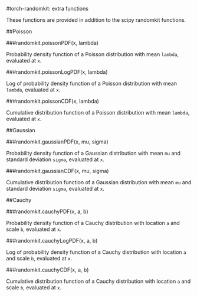 #torch-randomkit: extra functions

These functions are provided in addition to the scipy randomkit functions.

##Poisson

###randomkit.poissonPDF(x, lambda)

Probability density function of a Poisson distribution with mean `lambda`, evaluated at `x`.

###randomkit.poissonLogPDF(x, lambda)

Log of probability density function of a Poisson distribution with mean `lambda`, evaluated at `x`.

###randomkit.poissonCDF(x, lambda)

Cumulative distribution function of a Poisson distribution with mean `lambda`, evaluated at `x`.

##Gaussian

###randomkit.gaussianPDF(x, mu, sigma)

Probability density function of a Gaussian distribution with mean `mu` and standard deviation `sigma`, evaluated at `x`.

###randomkit.gaussianCDF(x, mu, sigma)

Cumulative distribution function of a Gaussian distribution with mean `mu` and standard deviation `sigma`, evaluated at `x`.

##Cauchy

###randomkit.cauchyPDF(x, a, b)

Probability density function of a Cauchy distribution with location `a` and scale `b`, evaluated at `x`.

###randomkit.cauchyLogPDF(x, a, b)

Log of probability density function of a Cauchy distribution with location `a` and scale `b`, evaluated at `x`.

###randomkit.cauchyCDF(x, a, b)

Cumulative distribution function of a Cauchy distribution with location `a` and scale `b`, evaluated at `x`.

